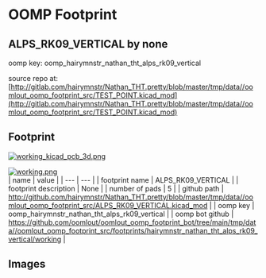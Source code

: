 # OOMP Footprint  
## ALPS_RK09_VERTICAL  by none  
  
oomp key: oomp_hairymnstr_nathan_tht_alps_rk09_vertical  
  
source repo at: [http://gitlab.com/hairymnstr/Nathan_THT.pretty/blob/master/tmp/data//oomlout_oomp_footprint_src/TEST_POINT.kicad_mod](http://gitlab.com/hairymnstr/Nathan_THT.pretty/blob/master/tmp/data//oomlout_oomp_footprint_src/TEST_POINT.kicad_mod)  
## Footprint  
  
[![working_kicad_pcb_3d.png](working_kicad_pcb_3d_600.png)](working_kicad_pcb_3d.png)  
  
[![working.png](working_600.png)](working.png)  
| name | value | 
| --- | --- | 
| footprint name | ALPS_RK09_VERTICAL | 
| footprint description | None | 
| number of pads | 5 | 
| github path | http://github.com/hairymnstr/Nathan_THT.pretty/blob/master/tmp/data//oomlout_oomp_footprint_src/ALPS_RK09_VERTICAL.kicad_mod | 
| oomp key | oomp_hairymnstr_nathan_tht_alps_rk09_vertical | 
| oomp bot github | https://github.com/oomlout/oomlout_oomp_footprint_bot/tree/main/tmp/data//oomlout_oomp_footprint_src/footprints/hairymnstr_nathan_tht_alps_rk09_vertical/working | 
## Images  
